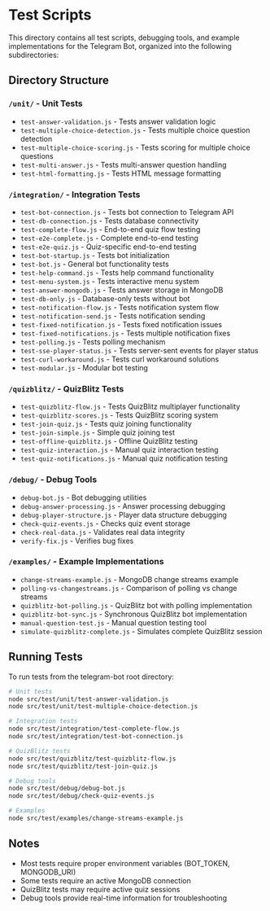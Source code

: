 # Test Scripts

This directory contains all test scripts, debugging tools, and example implementations for the Telegram Bot, organized into the following subdirectories:

## Directory Structure

### `/unit/` - Unit Tests
- `test-answer-validation.js` - Tests answer validation logic
- `test-multiple-choice-detection.js` - Tests multiple choice question detection
- `test-multiple-choice-scoring.js` - Tests scoring for multiple choice questions
- `test-multi-answer.js` - Tests multi-answer question handling
- `test-html-formatting.js` - Tests HTML message formatting

### `/integration/` - Integration Tests
- `test-bot-connection.js` - Tests bot connection to Telegram API
- `test-db-connection.js` - Tests database connectivity
- `test-complete-flow.js` - End-to-end quiz flow testing
- `test-e2e-complete.js` - Complete end-to-end testing
- `test-e2e-quiz.js` - Quiz-specific end-to-end testing
- `test-bot-startup.js` - Tests bot initialization
- `test-bot.js` - General bot functionality tests
- `test-help-command.js` - Tests help command functionality
- `test-menu-system.js` - Tests interactive menu system
- `test-answer-mongodb.js` - Tests answer storage in MongoDB
- `test-db-only.js` - Database-only tests without bot
- `test-notification-flow.js` - Tests notification system flow
- `test-notification-send.js` - Tests notification sending
- `test-fixed-notification.js` - Tests fixed notification issues
- `test-fixed-notifications.js` - Tests multiple notification fixes
- `test-polling.js` - Tests polling mechanism
- `test-sse-player-status.js` - Tests server-sent events for player status
- `test-curl-workaround.js` - Tests curl workaround solutions
- `test-modular.js` - Modular bot testing

### `/quizblitz/` - QuizBlitz Tests
- `test-quizblitz-flow.js` - Tests QuizBlitz multiplayer functionality
- `test-quizblitz-scores.js` - Tests QuizBlitz scoring system
- `test-join-quiz.js` - Tests quiz joining functionality
- `test-join-simple.js` - Simple quiz joining test
- `test-offline-quizblitz.js` - Offline QuizBlitz testing
- `test-quiz-interaction.js` - Manual quiz interaction testing
- `test-quiz-notifications.js` - Manual quiz notification testing

### `/debug/` - Debug Tools
- `debug-bot.js` - Bot debugging utilities
- `debug-answer-processing.js` - Answer processing debugging
- `debug-player-structure.js` - Player data structure debugging
- `check-quiz-events.js` - Checks quiz event storage
- `check-real-data.js` - Validates real data integrity
- `verify-fix.js` - Verifies bug fixes

### `/examples/` - Example Implementations
- `change-streams-example.js` - MongoDB change streams example
- `polling-vs-changestreams.js` - Comparison of polling vs change streams
- `quizblitz-bot-polling.js` - QuizBlitz bot with polling implementation
- `quizblitz-bot-sync.js` - Synchronous QuizBlitz bot implementation
- `manual-question-test.js` - Manual question testing tool
- `simulate-quizblitz-complete.js` - Simulates complete QuizBlitz session

## Running Tests

To run tests from the telegram-bot root directory:

```bash
# Unit tests
node src/test/unit/test-answer-validation.js
node src/test/unit/test-multiple-choice-detection.js

# Integration tests  
node src/test/integration/test-complete-flow.js
node src/test/integration/test-bot-connection.js

# QuizBlitz tests
node src/test/quizblitz/test-quizblitz-flow.js
node src/test/quizblitz/test-join-quiz.js

# Debug tools
node src/test/debug/debug-bot.js
node src/test/debug/check-quiz-events.js

# Examples
node src/test/examples/change-streams-example.js
```

## Notes

- Most tests require proper environment variables (BOT_TOKEN, MONGODB_URI)
- Some tests require an active MongoDB connection
- QuizBlitz tests may require active quiz sessions
- Debug tools provide real-time information for troubleshooting
